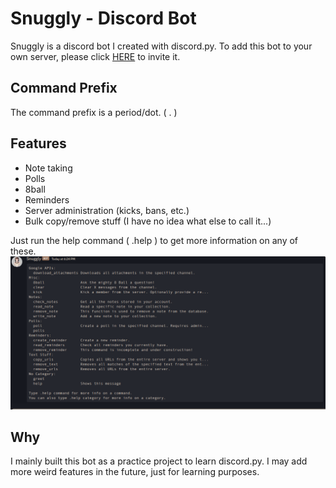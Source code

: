 # Snuggly - Discord Bot
Snuggly is a discord bot I created with discord.py. To add this bot to your own server, please click [HERE](https://discord.com/api/oauth2/authorize?client_id=832217886880825364&permissions=0&scope=bot) to invite it.

## Command Prefix
The command prefix is a period/dot. ( . )

## Features
- Note taking
- Polls
- 8ball
- Reminders
- Server administration (kicks, bans, etc.)
- Bulk copy/remove stuff (I have no idea what else to call it...)

Just run the help command ( .help ) to get more information on any of these.
![](./help-cmd.png)

## Why
I mainly built this bot as a practice project to learn discord.py. I may add more weird features in the future, just for learning purposes. 